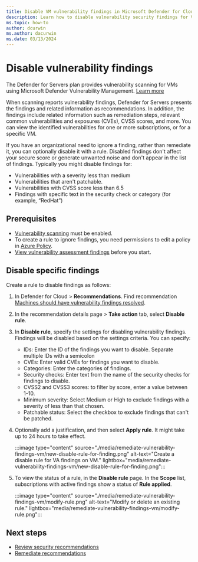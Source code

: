 ```yaml
---
title: Disable VM vulnerability findings in Microsoft Defender for Cloud
description: Learn how to disable vulnerability security findings for VMs in Microsoft Defender for Cloud
ms.topic: how-to
author: dcurwin
ms.author: dacurwin
ms.date: 03/13/2024
---
```


# Disable vulnerability findings

The Defender for Servers plan provides vulnerability scanning for VMs using Microsoft Defender Vulnerability Management. [Learn more](auto-deploy-vulnerability-assessment.md)

When scanning reports vulnerability findings, Defender for Servers presents the findings and related information as recommendations. In addition, the findings include related information such as remediation steps, relevant common vulnerabilities and exposures (CVEs), CVSS scores, and more. You can view the identified vulnerabilities for one or more subscriptions, or for a specific VM.

If you have an organizational need to ignore a finding, rather than remediate it, you can optionally disable it with a rule. Disabled findings don't affect your secure score or generate unwanted noise and don't appear in the list of findings. Typically you might disable findings for:

- Vulnerabilities with a severity less than medium
- Vulnerabilities that aren't patchable.
- Vulnerabilities with CVSS score less than 6.5
- Findings with specific text in the security check or category (for example, “RedHat”)

## Prerequisites

- [Vulnerability scanning](auto-deploy-vulnerability-assessment.md) must be enabled.
- To create a rule to ignore findings, you need permissions to edit a policy in [Azure Policy](/azure/governance/policy/overview#azure-rbac-permissions-in-azure-policy).
- [View vulnerability assessment findings](auto-deploy-vulnerability-assessment.md) before you start.


## Disable specific findings

Create a rule to disable findings as follows:

1. In Defender for Cloud > **Recommendations**. Find recommendation [Machines should have vulnerability findings resolved](https://portal.azure.com/#blade/Microsoft_Azure_Security/RecommendationsBlade/assessmentKey/1195afff-c881-495e-9bc5-1486211ae03f).
1. In the recommendation details page > **Take action** tab, select **Disable rule**.
1. In **Disable rule**, specify the settings for disabling vulnerability findings. Findings will be disabled based on the settings criteria. You can specify:

    - IDs: Enter the ID of the findings you want to disable. Separate multiple IDs with a semicolon
    - CVEs: Enter valid CVEs for findings you want to disable. 
    - Categories: Enter the categories of findings. 
    - Security checks: Enter text from the name of the security checks for findings to disable.
    - CVSS2 and CVSS3 scores: to filter by score, enter a value between 1-10.
    - Minimum severity: Select Medium or High to exclude findings with a severity of less than that chosen.
    - Patchable status: Select the checkbox to exclude findings that can't be patched.
    
1. Optionally add a justification, and then select **Apply rule**. It might take up to 24 hours to take effect.

    :::image type="content" source="./media/remediate-vulnerability-findings-vm/new-disable-rule-for-finding.png" alt-text="Create a disable rule for VA findings on VM."  lightbox="media/remediate-vulnerability-findings-vm/new-disable-rule-for-finding.png":::

1. To view the status of a rule, in the **Disable rule** page. In the **Scope** list, subscriptions with active findings show a status of **Rule applied**.


     :::image type="content" source="./media/remediate-vulnerability-findings-vm/modify-rule.png" alt-text="Modify or delete an existing rule."  lightbox="media/remediate-vulnerability-findings-vm/modify-rule.png":::



## Next steps

- [Review security recommendations](review-security-recommendations.md)
- [Remediate recommendations](implement-security-recommendations.md)
